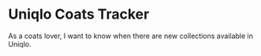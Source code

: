 # Uniqlo Coats Tracker

As a coats lover, I want to know when there are new collections available in Uniqlo.
